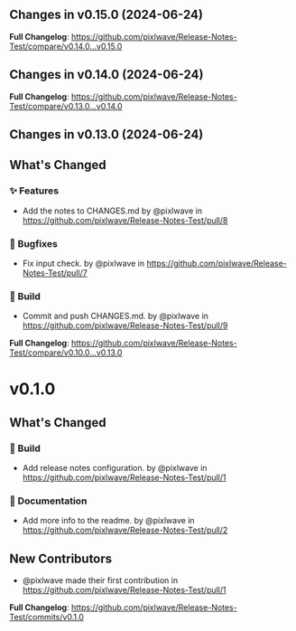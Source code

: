 ## Changes in v0.15.0 (2024-06-24)



**Full Changelog**: https://github.com/pixlwave/Release-Notes-Test/compare/v0.14.0...v0.15.0

## Changes in v0.14.0 (2024-06-24)



**Full Changelog**: https://github.com/pixlwave/Release-Notes-Test/compare/v0.13.0...v0.14.0

## Changes in v0.13.0 (2024-06-24)

## What's Changed
### ✨ Features
* Add the notes to CHANGES.md by @pixlwave in https://github.com/pixlwave/Release-Notes-Test/pull/8
### 🐛 Bugfixes
* Fix input check. by @pixlwave in https://github.com/pixlwave/Release-Notes-Test/pull/7
### 🧱 Build
* Commit and push CHANGES.md. by @pixlwave in https://github.com/pixlwave/Release-Notes-Test/pull/9


**Full Changelog**: https://github.com/pixlwave/Release-Notes-Test/compare/v0.10.0...v0.13.0

# v0.1.0
## What's Changed
### 🧱 Build
* Add release notes configuration. by @pixlwave in https://github.com/pixlwave/Release-Notes-Test/pull/1
### 📄 Documentation
* Add more info to the readme. by @pixlwave in https://github.com/pixlwave/Release-Notes-Test/pull/2

## New Contributors
* @pixlwave made their first contribution in https://github.com/pixlwave/Release-Notes-Test/pull/1

**Full Changelog**: https://github.com/pixlwave/Release-Notes-Test/commits/v0.1.0
